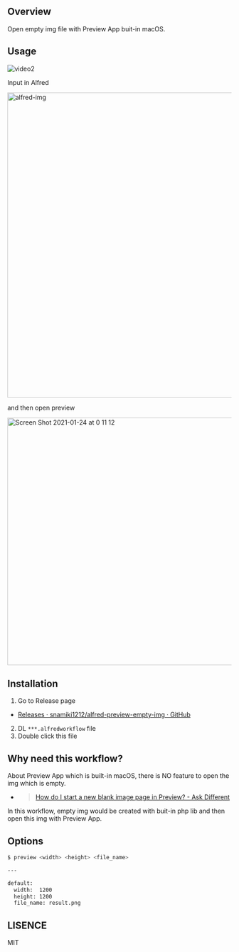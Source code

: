 ## Overview

Open empty img file with Preview App buit-in macOS.

## Usage

![video2](https://user-images.githubusercontent.com/26793088/105625565-051fea80-5ddf-11eb-8c5c-8cfa658eddb5.gif)

Input in Alfred

<img width="684" alt="alfred-img" src="https://user-images.githubusercontent.com/26793088/105624630-2df0b180-5dd8-11eb-9798-f06ee862ed44.png">

and then open preview

<img width="555" alt="Screen Shot 2021-01-24 at 0 11 12" src="https://user-images.githubusercontent.com/26793088/105624708-b2dbcb00-5dd8-11eb-9d84-9e22dc912cb9.png">

## Installation

1. Go to Release page

- [Releases · snamiki1212/alfred-preview-empty-img · GitHub](https://github.com/snamiki1212/alfred-preview-empty-img/releases)

2. DL `***.alfredworkflow` file
3. Double click this file

## Why need this workflow?

About Preview App which is built-in macOS, there is NO feature to open the img which is empty.

- > [How do I start a new blank image page in Preview? - Ask Different](https://apple.stackexchange.com/a/364924)

In this workflow, empty img would be created with buit-in php lib and then open this img with Preview App.

## Options

```zsh
$ preview <width> <height> <file_name>

---

default:
  width:  1200
  height: 1200
  file_name: result.png
```

## LISENCE

MIT
